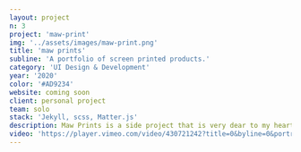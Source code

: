 ```yaml
---
layout: project
n: 3
project: 'maw-print'
img: '../assets/images/maw-print.png'
title: 'maw prints'
subline: 'A portfolio of screen printed products.'
category: 'UI Design & Development'
year: '2020'
color: '#AD9234'
website: coming soon
client: personal project
team: solo
stack: 'Jekyll, scss, Matter.js'
description: Maw Prints is a side project that is very dear to my heart. It showcases playful prints on paper and textiles. I used the physics engine Matter.js to translate the aesthetic of the prints into an interactive screen arrangement on which the shapes can be dragged and dropped. Likewise, the menu breaks up from its fixed form and moves freely on the screen.
video: 'https://player.vimeo.com/video/430721242?title=0&byline=0&portrait=0&sidedock=0&autoplay=1&loop=1'
---
```

